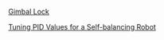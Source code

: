 [Gimbal Lock](https://en.wikipedia.org/wiki/Gimbal_lock)

[Tuning PID Values for a Self-balancing Robot](https://youtu.be/CON0sWNDUco?list=TLPQMjcwOTIwMjAgd44hPyoxyg)